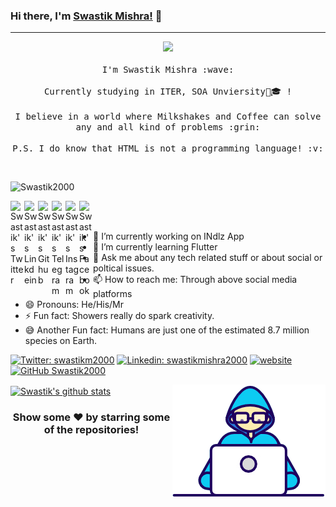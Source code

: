 
### Hi there, I'm [Swastik Mishra!](https://swastikmishra.ml) 👋
---

<p align="center">
  <img src="https://media.giphy.com/media/MeJgB3yMMwIaHmKD4z/giphy.gif" width="30%">
  <br><br>
  <samp>
    I'm Swastik Mishra :wave:
    <br><br>
    Currently studying in ITER, SOA Unviersity🏫🎓 !
    <br><br>
    I believe in a world where Milkshakes and Coffee can solve any and all kind of problems :grin:
    <br><br>
    P.S. I do know that HTML is not a programming language! :v:
  </samp>
</p>

<br>
<p align="left"> <img src="https://komarev.com/ghpvc/?username=Swastik2000&label=Views&color=blue&style=plastic" alt="Swastik2000" /> </p>


<a href="https://twitter.com/swastikm2000">
  <img align="left" alt="Swastik's Twitter" width="22px" src="https://cdn.jsdelivr.net/npm/simple-icons@v3/icons/twitter.svg" />
</a>
<a href="https://linkedin.com/in/swastikmishra2000">
  <img align="left" alt="Swastik's Linkdein" width="22px" src="https://cdn.jsdelivr.net/npm/simple-icons@v3/icons/linkedin.svg" />
</a>
<a href="https://github.com/Swastik2000">
  <img align="left" alt="Swastik's Github" width="22px" src="https://cdn.jsdelivr.net/npm/simple-icons@v3/icons/github.svg" />
</a>
<a href="https://t.me/swastikmishra">
  <img align="left" alt="Swastik's Telegram" width="22px" src="https://cdn.jsdelivr.net/npm/simple-icons@v3/icons/telegram.svg" />
</a>
<a href="https://instagram.com/swastik_._mishra/">
  <img align="left" alt="Swastik's Instagram" width="22px" src="https://cdn.jsdelivr.net/npm/simple-icons@v3/icons/instagram.svg" />
</a>
<a href="https://www.facebook.com/swastik.mishra.77/">
  <img align="left" alt="Swastik's Facebook" width="22px" src="https://cdn.jsdelivr.net/npm/simple-icons@v3/icons/facebook.svg" />
</a>


<br/>
<br/>


- 🔭 I’m currently working on INdlz App
- 🌱 I’m currently learning Flutter
- 💬 Ask me about any tech related stuff or about social or poltical issues.
- 📫 How to reach me: Through above social media platforms
- 😄 Pronouns: He/His/Mr
- ⚡ Fun fact: Showers really do spark creativity.
- 😅 Another Fun fact: Humans are just one of the estimated 8.7 million species on Earth.



[![Twitter: swastikm2000](https://img.shields.io/twitter/follow/swastikm2000?style=social)](https://twitter.com/swastikm2000)
[![Linkedin: swastikmishra2000](https://img.shields.io/badge/-Swastik_Mishra-blue?style=flat-square&logo=Linkedin&logoColor=white&link=https://www.linkedin.com/in/swastikmishra2000/)](https://www.linkedin.com/in/swastikmishra2000/)
[![website](https://img.shields.io/badge/PortfolioWebsite-Swastik_Mishra-2648ff?style=flat-square&logo=google-chrome)](https://swastikmishra.ml/)
[![GitHub Swastik2000](https://img.shields.io/github/followers/Swastik2000?label=follow&style=social)](https://github.com/Swastik2000)



<img align="right" src="Developer.gif"/>
<a href="https://github.com/Swastik2000">
<img align="center" src="https://github-readme-stats.vercel.app/api?username=Swastik2000&&show_icons=true&title_color=bd93f9&icon_color=0E86D4&text_color=daf7dc&bg_color=151515" alt="Swastik's github stats"/>
</a>




<div align="center">

### Show some ❤️ by starring some of the repositories!

</div>
<!--
Here are some ideas to get you started:

- 👯 I’m looking to collaborate on ...
- 🤔 I’m looking for help with ...
  <img align="right" alt="GIF" src="https://media.giphy.com/media/iIqmM5tTjmpOB9mpbn/giphy.gif" />

-->
